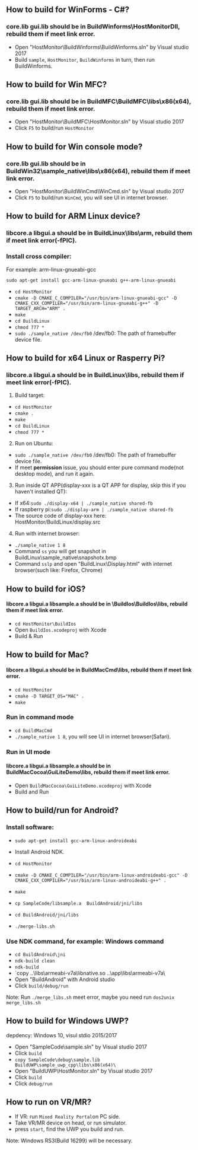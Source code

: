 ## How to build for WinForms - C#?
### core.lib gui.lib should be in BuildWinforms\HostMonitorDll, rebuild them if meet link error.
- Open "HostMonitor\BuildWinforms\BuildWinforms.sln" by Visual studio 2017
- Build `sample`, `HostMonitor`, `BuildWinforms` in turn, then run BuildWinforms.

## How to build for Win MFC?
### core.lib gui.lib should be in BuildMFC\BuildMFC\libs\x86(x64), rebuild them if meet link error.
- Open "HostMonitor\BuildMFC\HostMonitor.sln" by Visual studio 2017
- Click `F5` to build/run `HostMonitor`

## How to build for Win console mode?
### core.lib gui.lib should be in BuildWin32\sample_native\libs\x86(x64), rebuild them if meet link error.
- Open "HostMonitor\BuildWinCmd\WinCmd.sln" by Visual studio 2017
- Click `F5` to build/run `WinCmd`, you will see UI in internet browser.

## How to build for ARM Linux device?
### libcore.a libgui.a should be in BuildLinux\libs\arm, rebuild them if meet link error(-fPIC).
### Install cross compiler:
For example: arm-linux-gnueabi-gcc

`sudo apt-get install gcc-arm-linux-gnueabi g++-arm-linux-gnueabi`

- `cd HostMonitor`
- `cmake -D CMAKE_C_COMPILER="/usr/bin/arm-linux-gnueabi-gcc" -D CMAKE_CXX_COMPILER="/usr/bin/arm-linux-gnueabi-g++" -D TARGET_ARCH="ARM" .`
- `make`
- `cd BuildLinux`
- `chmod 777 *`
- `sudo ./sample_native /dev/fb0`   /dev/fb0: The path of framebuffer device file.

## How to build for x64 Linux or Rasperry Pi?
### libcore.a libgui.a should be in BuildLinux\libs, rebuild them if meet link error(-fPIC).
1. Build target:
- `cd HostMonitor`
- `cmake .`
- `make`
- `cd BuildLinux`
- `chmod 777 *`

2. Run on Ubuntu:
- `sudo ./sample_native /dev/fb0`   /dev/fb0: The path of framebuffer device file.
- If meet **permission** issue, you should enter pure command mode(not desktop mode), and run it again.

3. Run inside QT APP(display-xxx is a QT APP for display, skip this if you haven't installed QT):
- If x64:`sudo ./display-x64 | ./sample_native shared-fb`
- If raspberry pi:`sudo ./display-arm | ./sample_native shared-fb`
- The source code of display-xxx here: HostMonitor/BuildLinux/display.src

4. Run with internet browser:
- `./sample_native 1 8`
- Command `ss` you will get snapshot in BuildLinux\sample_native\snapshotx.bmp
- Command `sslp` and open "BuildLinux\Display.html" with internet browser(such like: Firefox, Chrome)

## How to build for iOS?
#### libcore.a libgui.a libsample.a should be in \BuildIos\BuildIos\libs, rebuild them if meet link error.
- `cd HostMonitor\BuildIos`
- Open `BuildIos.xcodeproj` with Xcode
- Build & Run

## How to build for Mac?
#### libcore.a libgui.a should be in BuildMacCmd\libs, rebuild them if meet link error.
- `cd HostMonitor`
- `cmake -D TARGET_OS="MAC" .`
- `make`

### Run in command mode
- `cd BuildMacCmd`
- `./sample_native 1 8`, you will see UI in internet browser(Safari).

### Run in UI mode
#### libcore.a libgui.a libsample.a should be in BuildMacCocoa\GuiLiteDemo\libs, rebuild them if meet link error.
- Open `BuildMacCocoa\GuiLiteDemo.xcodeproj` with Xcode
- Build and Run

## How to build/run for Android?
### Install software:
- `sudo apt-get install gcc-arm-linux-androideabi`
- Install Android NDK.

- `cd HostMonitor`
- `cmake -D CMAKE_C_COMPILER="/usr/bin/arm-linux-androideabi-gcc" -D CMAKE_CXX_COMPILER="/usr/bin/arm-linux-androideabi-g++" .`
- `make`
- `cp SampleCode/libsample.a  BuildAndroid/jni/libs`
- `cd BuildAndroid/jni/libs`
- `./merge-libs.sh`

### Use NDK command, for example: Windows command
- `cd BuildAndroid\jni`
- `ndk-build clean`
- `ndk-build`
- `copy ..\libs\armeabi-v7a\libnative.so ..\app\libs\armeabi-v7a\
- Open "BuildAndroid" with Android studio
- Click `build/debug/run`

Note:
Run `./merge_libs.sh` meet error, maybe you need run `dos2unix merge_libs.sh`

## How to build for Windows UWP?
depdency: Windows 10, visul stdio 2015/2017

- Open "SampleCode\sample.sln" by Visual studio 2017
- Click `build` 
- `copy SampleCode\debug\sample.lib BuildUWP\sample_uwp_cpp\libs\x86(x64)\`
- Open "BuildUWP\HostMonitor.sln" by Visual studio 2017
- Click `build`
- Click `debug/run`

## How to run on VR/MR?
- If VR: run `Mixed Reality Portal`on PC side.
- Take VR/MR device on head, or run simulator.
- press `start`, find the UWP you build and run.

Note: Windows RS3(Build 16299) will be necessary.
